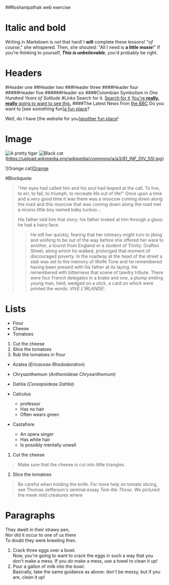 ##Roshanipathak web exercise
# Italic and bold
Writing in Markdown is _not_ that hard!
I **will** complete these lessons!
"_of course_," she whispered. Then, she shouted: "All I need is **a little moxie**!"
 If you're thinking to yourself, **_This is unbelievable_**, you'd probably be right.
 # Headers
 #Header one
##Header two
###Header three
####Header four
#####Header five
######Header six
####Colombian Symbolism in _One Hundred Years of Solitude_
#Links
Search for it. [Search for it](www.google.com)
[You're **really, really** going to want to see this.](www.dailykitten.com)
####The Latest News from [the BBC](www.bbc.com/news:)
Do you want to [see something fun][a fun place](www.zombo.com)?

Well, do I have [the website for you][another fun place](www.stumbleupon.com)!
# Image
![A pretty tiger](https://upload.wikimedia.org/wikipedia/commons/5/56/Tiger.50.jpg)
![Black cat][black](https://upload.wikimedia.org/wikipedia/commons/a/a3/81_INF_DIV_SSI.jpg)

![Orange cat][Orange](http://icons.iconarchive.com/icons/google/noto-emoji-animals-nature/256/22221-cat-icon.png)



[Black]: https://upload.wikimedia.org/wikipedia/commons/a/a3/81_INF_DIV_SSI.jpg

#Blockquote
>"Her eyes had called him and his soul had leaped at the call. To live, to err, to fall, to triumph, to recreate life out of life!"
>Once upon a time and a very good time it was there was a moocow coming down along the road and this moocow that was coming down along the road met a nicens little boy named baby tuckoo...
>
>His father told him that story: his father looked at him through a glass: he had a hairy face.
>
>>He left her quickly, fearing that her intimacy might turn to jibing and wishing to be out of the way before she offered her ware to another, a tourist from England or a student of Trinity. Grafton Street, along which he walked, prolonged that moment of discouraged poverty. In the roadway at the head of the street a slab was set to the memory of Wolfe Tone and he remembered having been present with his father at its laying. He remembered with bitterness that scene of tawdry tribute. There were four French delegates in a brake and one, a plump smiling young man, held, wedged on a stick, a card on which were printed the words: _VIVE L'IRLANDE_!
# Lists
*  Flour
* Cheese
* Tomatoes
1. Cut the cheese
2. Slice the tomatoes
3. Rub the tomatoes in flour

* Azalea (_Ericaceae Rhododendron_)
* Chrysanthemum (_Anthemideae Chrysanthemum_)
* Dahlia (_Coreopsideae Dahlia_)

* Calculus
  * professor 
  * Has no hair 
  * Often wears green
* Castafiore
  * An opera singer
  * Has white hair
  * Is possibly mentally unwell
 
 1. Cut the cheese
  >Make sure that the cheese is cut into little triangles.

2. Slice the tomatoes
  > Be careful when holding the knife.
   For more help on tomato slicing, see Thomas Jefferson's seminal essay _Tom Ate Those_.
We pictured the meek mild creatures where 
 
# Paragraphs
They dwelt in their strawy pen,  
Nor did it occur to one of us there  
To doubt they were kneeling then.  
1. Crack three eggs over a bowl.  
 Now, you're going to want to crack the eggs in such a way that you don't make a mess.
 If you _do_ make a mess, use a towel to clean it up!  
2.  Pour a gallon of milk into the bowl.  
 Basically, take the same guidance as above: don't be messy, but if you are, clean it up!

